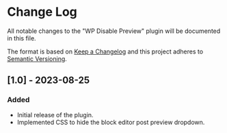 # Change Log

All notable changes to the "WP Disable Preview" plugin will be documented in this file.

The format is based on [Keep a Changelog](http://keepachangelog.com/)
and this project adheres to [Semantic Versioning](http://semver.org/).

## [1.0] - 2023-08-25

### Added

- Initial release of the plugin.
- Implemented CSS to hide the block editor post preview dropdown.
